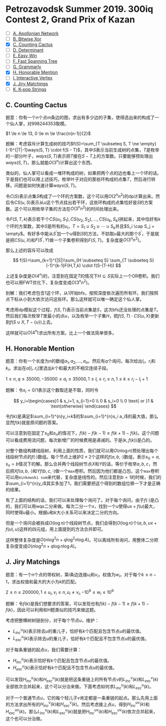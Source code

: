 # Petrozavodsk Summer 2019. 300iq Contest 2, Grand Prix of Kazan

- [ ] [A. Apollonian Network](https://codeforces.com/gym/102331/problem/A)
- [ ] [B. Bitwise Xor](https://codeforces.com/gym/102331/problem/B)
- [x] [C. Counting Cactus](https://codeforces.com/gym/102331/problem/C)
- [ ] [D. Determinant](https://codeforces.com/gym/102331/problem/D)
- [ ] [E. Easy Win](https://codeforces.com/gym/102331/problem/E)
- [ ] [F. Fast Spanning Tree](https://codeforces.com/gym/102331/problem/F)
- [ ] [G. Grammarly](https://codeforces.com/gym/102331/problem/G)
- [x] [H. Honorable Mention](https://codeforces.com/gym/102331/problem/H)
- [ ] [I. Interactive Vertex](https://codeforces.com/gym/102331/problem/I)
- [x] [J. Jiry Matchings](https://codeforces.com/gym/102331/problem/J)
- [ ] [K. K-pop Strings](https://codeforces.com/gym/102331/problem/K)

## C. Counting Cactus

题意：你有一个$n$个点$m$条边的图，求出有多少边的子集，使得选出来的构成了一个仙人掌，对$998244353$取模。

$1 \le n \le 13, 0 \le m \le \frac{n(n-1)}{2}$

题解：考虑容斥计算生成树的技巧$f(S)=\sum_{T \subseteq S, T \ne \empty}(-1)^{|T|-1}ways(S, T) \cdot f(S - T)$，其中$S$表示当前生成树的点集，$T$是枚举的一部分叶子，$ways(S,T)$表示把$T$接在$S-T$上的方案数。只要能够预处理出$ways(S,T)$，那么就能$O(3^n)$计算出这个东西。

类似的，仙人掌可以看成一堆环构成的树，如果把两个点的边也看上一个环的话。于是我们也可以用上述技巧，枚举叶子对应的那些环构成的点集$T$，然后进行转移。问题是如何快速计算$ways(S, T)$。

令$C(S)$表示点集$S$构成了一个环的方案数，这个可以用$O(2^n n^2)$的dp计算出来。然后令$CS(u,S)$表示从$u$这个节点挂出若干环，这些环构成的点集恰好是$S$的方案数。这个可以用枚举子集的方法在$O(3^n n^2)$的时间处理出来。

令$F(S,T,k)$表示若干个$CS(u_1,S_1),CS(u_2,S_2),\dots,CS(u_k,S_k)$拼起来，其中恰好有$k$个环的方案数，其中$S$是所有的$u_i$，$T=S_1 \cup S_2 \cup \cdots \cup S_k$并且$S_i \cap S_j = \empty$。有好多中能从$S^\prime$加一个$u$得到$S$的方法，不妨取$u$最大的那个$S^\prime$，于是就是把$CS(u,X)$和$F(S^\prime, Y)$做一个子集卷积得到$F(S, T)$。复杂度是$O(3^n n^2)$。

那么上述的容斥可以改成

$$
f(S)=\sum_{k=1}^{|S|}\sum_{H \subseteq S} \sum_{T \subseteq S}(-1)^{k-1}F(H,T,k) \cdot f(S-(T-H))
$$

上述复杂度是$O(4^n)$的，注意到在固定$T$的情况下$H \subseteq S$实际上一个OR卷积。我们也可以用FWT优化下，复杂度变成$O(3^n n^2)$。

别解：我们考虑包含$1$这个环，从$1$开始bfs，按照深度依次遍历所有环。我们按照点下标从小到大依次访问这些环。那么这样就可以唯一确定这个仙人掌。

考虑用dp模拟这个过程，$f(S,T)$表示当前点集是$S$，这次bfs还没处理的点集是$T$。然后我们每次枚举$T$里最小的点$u$，以及枚举一个子集$H$，把$f(S,T) \cdot CS(u,X)$更新到$f(S \cup X, T - \{u\})$上去。

这样就可以$O(4^n)$求出所有方案。比上一个做法简单很多。

## H. Honorable Mention

题意：你有一个长度为$n$的数组$a_1,a_2,\dots,a_n$。然后有$q$个询问，每次给出$l_i$，$r_i$和$k_i$。求出在$a[l_i..r_i]$里选出$k$个和最大的不相交连续子段。

$1 \le n,q \le 35000, -35000 \le a_i \le 35000, 1 \le l_i \le r_i \le n, 1 \le k \le r_i - l_i + 1$

题解：令$s_i=0/1$表示这个数取还是不取，同时令

$$
y_i=\begin{cases}1 & s_i=1, s_{i-1}=0 \\ 0 & s_i=0 \\ 0 \text{ or }1 & \text{otherwise} \end{cases}
$$

令$f(k)$是满足$\sum_{i=1}^{n}y_i=k$的$\sum_{i=1}^{n}s_i a_i$的最大值，那么显然$f(k)$就是原问题的答案。

可以注意到在固定了$s_0$和$s_n$的情况下，$f(k)-f(k-1) \ge f(k+1)-f(k)$。这个问题可以看成费用流问题，每次新增广的时候费用是递减的。于是$(k,f(k))$是凸的。

对整个数组构建线段树，利用上面的性质，我们就可以用$O(n \log n)$预处理出每个线段树节点的$f(\cdot)$数组。每个节点上维护$2 \times 2$个这样的$f(a,b,\cdot)$数组，表示$s_0=a,s_n=b$情况下的解。那么合并两个线段树节点$X$和$Y$的话，等价于枚举$a,b,c$，然后把$Xf(a,b,\cdot)$和$Yf(b,c,\cdot)$做一个`max`卷积。然后因为他们都是凸包，这个`max`卷积可以用`minkowski sum`来代替，复杂度是线性的。然后注意到$b=1$的时候，我们的$\sum_{i=1}^{n}y_i$其实多加了$1$，我们需要把这个得到的数组位移一下才是正确的结果。

有了上面的结构的话，我们可以来处理每个询问了。对于每个询问，由于$f(\cdot)$是凸的，我们可以用wqs二分来做。每次二分一个$x$，找到一个$u$使得$ux+f(u)$最大，同时使得$u$最小。根据$u$和$k$大小关系可以来决定二分的方向。

但是一个询问会被拆成$O(\log n)$个线段树节点，我们会得到$O(\log n)$个$(a,b,ux+f(u),u)$这样的四元组，用上面提到的方法合并即可。

这样整体复杂度是$O(n \log^2 n+q \log^2 n \log A)$。可以离线所有询问，用整体二分把复杂度变成$O(n \log^2 n+q \log n \log A)$。

## J. Jiry Matchings

题意：有一个$n$个点的带权树，第$i$条边连接$u_i$和$v_i$，权值为$w_i$。对于每个$k \le n - 1$，求出权值和最大的大小为$k$的匹配。

$2 \le n \le 200000, 1 \le u_i, v_i \le n, u_i \ne v_i, -10^9 \le w_i \le 10^9$

题解：令$f(k)$是我们想要求的答案，可以发现也有$f(k)-f(k-1) \ge f(k+1) - f(k)$，因此可以利用和H题类似的技巧来做这题。

考虑把整棵树树链剖分，对于每个节点$u$，维护：

+ $L^u_{inc}(k)$表示除去$u$的重儿子，恰好有$k$个匹配且包含节点$u$的最优值。
+ $L^u_{exc}(k)$表示除去$u$的重儿子，恰好有$k$个匹配且不包含节点$u$的最优值。

对于每条重链的起点$u$，我们需要计算：

+ $H^u_{inc}(k)$表示恰好有$k$个匹配且包含节点$u$的最优值。
+ $H^u_{exc}(k)$表示恰好有$k$个匹配且不包含节点$u$的最优值。

可以发现$H^u_{inc}(k)$和$H^u_{exc}(k)$就是把这条重链上的所有节点$v$的$L^v_{inc}(k)$和$L^v_{exc}(k)$全部依次合并起来，这个可以分治来做。下面考虑如何求$L^u_{inc}(k)$和$L^u_{exc}(k)$。

对于一个普通节点$u$，它的每个轻儿子$v$肯定都是一条重链的起点。那么先用上面的方法求出所有的$H^v_{inc}(k)$和$H^v_{exc}(k)$。然后考虑接上点$u$，得到$H^{uv}_{inc}(k)$和$H^{uv}_{exc}(k)$。那么$L^u_{inc}(k)$和$L^u_{exc}(k)$就是把$H^{uv}_{inc}(k)$和$H^{uv}_{exc}(k)$依次合并起来，这个也可以分治做。
